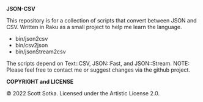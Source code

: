 **JSON-CSV**

This repository is for a collection of scripts that convert between JSON and CSV.
Written in Raku as a small project to help me learn the language.

* bin/json2csv
* bin/csv2json
* bin/jsonStream2csv

The scripts depend on Text::CSV, JSON::Fast, and JSON::Stream. NOTE: Please feel free to contact me or suggest changes via the github project.

**COPYRIGHT and LICENSE**

© 2022 Scott Sotka. Licensed under the Artistic License 2.0.
